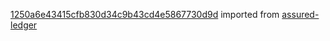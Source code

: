 [1250a6e43415cfb830d34c9b43cd4e5867730d9d](https://github.com/insolar/assured-ledger/commit/1250a6e43415cfb830d34c9b43cd4e5867730d9d) imported from [assured-ledger](https://github.com/insolar/assured-ledger)
